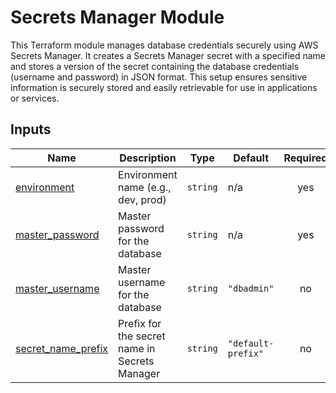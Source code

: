 # Secrets Manager Module

This Terraform module manages database credentials securely using AWS Secrets Manager. It creates a Secrets Manager secret with a specified name and stores a version of the secret containing the database credentials (username and password) in JSON format. This setup ensures sensitive information is securely stored and easily retrievable for use in applications or services.

## Inputs

| Name | Description | Type | Default | Required |
|------|-------------|------|---------|:--------:|
| <a name="input_environment"></a> [environment](#input\_environment) | Environment name (e.g., dev, prod) | `string` | n/a | yes |
| <a name="input_master_password"></a> [master\_password](#input\_master\_password) | Master password for the database | `string` | n/a | yes |
| <a name="input_master_username"></a> [master\_username](#input\_master\_username) | Master username for the database | `string` | `"dbadmin"` | no |
| <a name="input_secret_name_prefix"></a> [secret\_name\_prefix](#input\_secret\_name\_prefix) | Prefix for the secret name in Secrets Manager | `string` | `"default-prefix"` | no |
